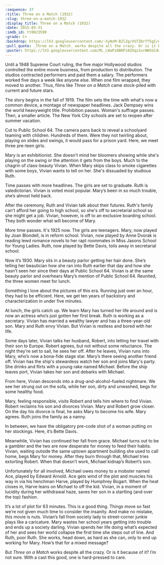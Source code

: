 ```yaml
---
:sequence: 37
:title: Three on a Match (1932)
:slug: three-on-a-match-1932
:display_title: Three on a Match (1932)
:date: 2015-03-31
:imdb_id: tt0023590
:grade: C+
:backdrop: https://lh3.googleusercontent.com/-hyNzM-BZlZg/VU7Z8rff5gI/AAAAAAAACh0/8GjYCPjHPyg/w1000-rj/three-on-a-match-1932.jpg
:pull_quote: _Three on a Match_ works despite all the crazy. Or is it because of it? I’m not sure. With a cast this good, one is hard-pressed to care.
:poster: https://lh3.googleusercontent.com/ML_LWaPz8BKPi0ZUqz2urWWSGCdwNNJTkLu38gJWUFQfkqRrahGeLjSa5OiTjUSiIgwXm5yH4Uhj=w290-rj
---
```

Until a 1948 Supreme Court ruling, the five major Hollywood studios controlled the entire movie business, from production to distribution. The studios contracted performers and paid them a salary. The performers worked five days a week like anyone else. When one film wrapped, they moved to another. Thus, films like _Three on a Match_ came stock-piled with current and future stars.

The story begins in the fall of 1919. The film sets the time with what's now a common device, a montage of newspaper headlines.  Jack Dempsey wins the world heavyweight title. Prohibition passes. Woman's suffrage passes. Then, a smaller article. The New York City schools are set to reopen after summer vacation.

Cut to Public School 64. The camera pans back to reveal a schoolyard teaming with children. Hundreds of them. Were they not twirling about, playing on slides and swings, it would pass for a prison yard. Here, we meet three pre-teen girls.

Mary is an exhibitionist. She doesn't mind her bloomers showing while she's playing on the swing or the attention it gets from the boys. Much to the chagrin of class-beauty Vivian. When Mary skips class to smoke cigarettes with some boys, Vivian wants to tell on her. She's dissuaded by studious Ruth.

Time passes with more headlines. The girls are set to graduate. Ruth is valedictorian. Vivian is voted most popular. Mary’s been in so much trouble, she’s almost held back.

After the ceremony, Ruth and Vivian talk about their futures. Ruth's family can't afford her going to high school, so she's off to secretarial school so she might get a job. Vivian, however, is off to an exclusive boarding school. They both wonder what will become of Mary.

More time passes. It's 1925 now. The girls are teenagers. Mary, now played by Joan Blondell, is in reform school. Vivian, now played by Anne Dvorak is reading lewd romance novels to her rapt roommates in Miss Jasons School for Young Ladies. Ruth, now played by Bette Davis, toils away in secretarial school.

Now it’s 1930. Mary sits in a beauty parlor getting her hair done. She’s telling her beautician how she ran into Ruth earlier that day and how she hasn’t seen her since their days at Public School 64. Vivian is at the same beauty parlor and overhears Mary’s mention of Public School 64. Reunited, the three women meet for lunch.

Something I love about the pictures of this era. Running just over an hour, they had to be efficient. Here, we get ten years of backstory and characterization in under five minutes.

At lunch, the girls catch up. We learn Mary has turned her life around and is now an actress who’s just gotten her first break. Ruth is working as a secretary. Vivian has married a wealthy lawyer and has a three-year-old son. Mary and Ruth envy Vivian. But Vivian is restless and bored with her life.

Some days later, Vivian talks her husband, Robert, into letting her travel with their son to Europe. Robert agrees, but not without some reluctance. The night they're set to sail, he sees her off. After he leaves, Vivian runs into Mary, who’s now a bona-fide stage star. Mary’s there seeing another friend off. Vivian has the ship's stewardess watch her son and joins Mary's party. She drinks and flirts with a young rake named Michael. Before the ship leaves port, Vivian takes her son and debarks with Michael.

From here, Vivian descends into a drug-and-alcohol-fueled nightmare. We see her strung out on the sofa, while her son, dirty and unwashed, begs for some healthy food.

Mary, feeling responsible, visits Robert and tells him where to find Vivian. Robert reclaims his son and divorces Vivian.  Mary and Robert grow closer. On the day his divorce is final, he asks Mary to become his wife. Mary agrees. Ruth joins the family as a nanny.

In between, we have the obligatory pre-code shot of a woman putting on her stockings. Here, it’s Bette Davis.

Meanwhile, Vivian has continued her fall from grace. Michael turns out to be a gambler and the two are now desperate for money to feed their habits. Vivian, waiting outside the same uptown apartment building she used to call home, begs Mary for money. After they burn through that, Michael tries extorting Robert. When that doesn’t work, Michael kidnap’s Robert’s son.

Unfortunately for all involved, Michael owes money to a mobster named Ace, played by Edward Arnold. Ace gets wind of the plot and muscles his way in via his henchman Harve, played by Humphrey Bogart. When the heat closes in, Harve leans on Michael to off the kid. Vivian, in a moment of lucidity during her withdrawal haze, saves her son in a startling (and over the top) fashion.

It’s a lot of plot for 63 minutes. This is a good thing. Things move so fast we’re not given much time to consider the insanity. And make no mistake, this movie is nuts. Vivian’s fall from society lady to street-corner junkie plays like a caricature. Mary wastes her school years getting into trouble and ends up a society darling. Vivian spends her life doing what’s expected of her and sees her world collapse the first time she steps out of line. And Ruth, poor Ruth. She works, head down, as hard as she can, only to end up working for Mary. How’s that for a mixed message?

But _Three on a Match_ works despite all the crazy. Or is it because of it? I’m not sure. With a cast this good, one is hard-pressed to care.
